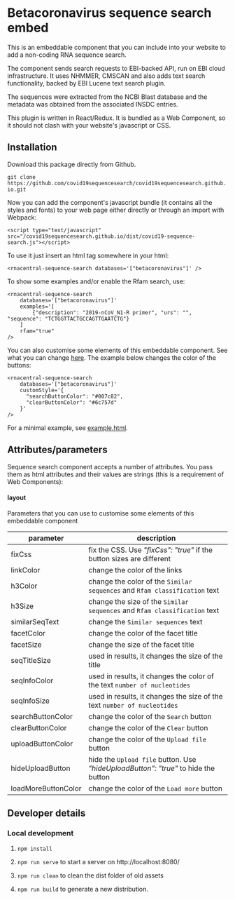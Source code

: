 # Betacoronavirus sequence search embed

This is an embeddable component that you can include into your website to add a non-coding RNA sequence search.

The component sends search requests to EBI-backed API, run on EBI cloud infrastructure. It uses NHMMER, CMSCAN and 
also adds text search functionality, backed by EBI Lucene text search plugin.

The sequences were extracted from the NCBI Blast database and the metadata was obtained from the associated INSDC 
entries.

This plugin is written in React/Redux. It is bundled as a Web Component, so it should not clash with your website's 
javascript or CSS.

## Installation

Download this package directly from Github.

`git clone https://github.com/covid19sequencesearch/covid19sequencesearch.github.io.git`

Now you can add the component's javascript bundle (it contains all the styles and fonts) to your web page either 
directly or through an import with Webpack:

`<script type="text/javascript" src="/covid19sequencesearch.github.io/dist/covid19-sequence-search.js"></script>`

To use it just insert an html tag somewhere in your html:

```
<rnacentral-sequence-search databases='["betacoronavirus"]' />
```

To show some examples and/or enable the Rfam search, use:

```
<rnacentral-sequence-search 
    databases='["betacoronavirus"]'
    examples='[
        {"description": "2019-nCoV_N1-R primer", "urs": "", "sequence": "TCTGGTTACTGCCAGTTGAATCTG"}
    ]
    rfam="true"
/>
```

You can also customise some elements of this embeddable component. See what you can change [here](#layout).
The example below changes the color of the buttons:

```
<rnacentral-sequence-search
    databases='["betacoronavirus"]'
    customStyle='{
      "searchButtonColor": "#007c82",
      "clearButtonColor": "#6c757d"
    }'
/>
```

For a minimal example, see [example.html](./example.html).

## Attributes/parameters

Sequence search component accepts a number of attributes. You pass them as html attributes
and their values are strings (this is a requirement of Web Components):

#### layout

Parameters that you can use to customise some elements of this embeddable component

parameter                   | description                                                                       |
----------------------------|-----------------------------------------------------------------------------------|
fixCss                      | fix the CSS. Use *"fixCss": "true"* if the button sizes are different             |
linkColor                   | change the color of the links                                                     |
h3Color                     | change the color of the `Similar sequences` and `Rfam classification` text        |
h3Size                      | change the size of the `Similar sequences` and `Rfam classification` text         |
similarSeqText              | change the `Similar sequences` text                                               | 
facetColor                  | change the color of the facet title                                               |
facetSize                   | change the size of the facet title                                                |
seqTitleSize                | used in results, it changes the size of the title                                 |
seqInfoColor                | used in results, it changes the color of the text `number of nucleotides`         |
seqInfoSize                 | used in results, it changes the size of the text `number of nucleotides`          |
searchButtonColor           | change the color of the `Search` button                                           |
clearButtonColor            | change the color of the `Clear` button                                            |
uploadButtonColor           | change the color of the `Upload file` button                                      |
hideUploadButton            | hide the `Upload file` button. Use *"hideUploadButton": "true"* to hide the button|
loadMoreButtonColor         | change the color of the `Load more` button                                        |

## Developer details

### Local development

1. `npm install`

2. `npm run serve` to start a server on http://localhost:8080/

3. `npm run clean` to clean the dist folder of old assets

4. `npm run build` to generate a new distribution.
